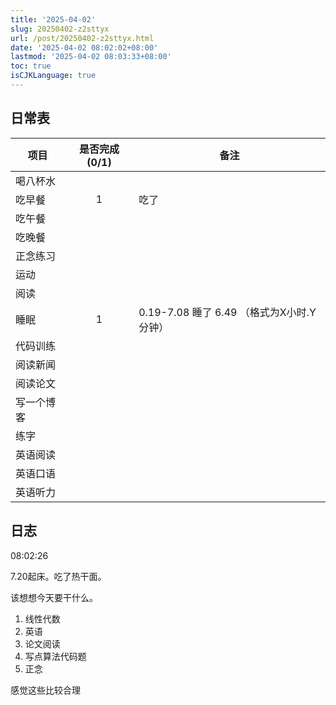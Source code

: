 ```yaml
---
title: '2025-04-02'
slug: 20250402-z2sttyx
url: /post/20250402-z2sttyx.html
date: '2025-04-02 08:02:02+08:00'
lastmod: '2025-04-02 08:03:33+08:00'
toc: true
isCJKLanguage: true
---
```






## 日常表

|项目|是否完成(0/1)|备注|
| ------------| :-------------: | -------------------------------------------|
|喝八杯水|||
|吃早餐|1|吃了|
|吃午餐|||
|吃晚餐|||
|正念练习|||
|运动|||
|阅读|||
|睡眠|1|0.19-7.08 睡了 6.49 （格式为X小时.Y分钟）|
|代码训练|||
|阅读新闻|||
|阅读论文|||
|写一个博客|||
|练字|||
|英语阅读|||
|英语口语|||
|英语听力|||

## 日志

08:02:26

7.20起床。吃了热干面。

该想想今天要干什么。

1. 线性代数
2. 英语
3. 论文阅读
4. 写点算法代码题
5. 正念

感觉这些比较合理
